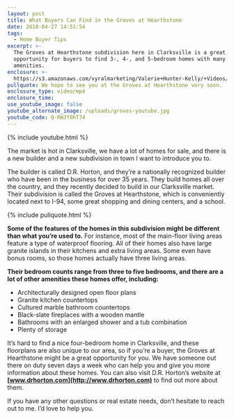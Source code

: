 ```yaml
---
layout: post
title: What Buyers Can Find in the Groves at Hearthstone
date: 2018-04-27 14:51:54
tags:
  - Home Buyer Tips
excerpt: >-
  The Groves at Hearthstone subdivision here in Clarksville is a great
  opportunity for buyers to find 3-, 4-, and 5-bedroom homes with many great
  amenities.
enclosure: >-
  https://s3.amazonaws.com/vyralmarketing/Valerie+Hunter-Kelly/+Videos/2018/April/Clarksville%252C+Tennessee+Real+Estate+Agent-+What+Buyers+Can+Find+in+the+Groves+at+Hearthstone.mp4
pullquote: We hope to see you at the Groves at Hearthstone very soon.
enclosure_type: video/mp4
enclosure_time:
use_youtube_image: false
youtube_alternate_image: /uploads/groves-youtube.jpg
youtube_code: Q-RWJf0hT74
---
```


{% include youtube.html %}

The market is hot in Clarksville, we have a lot of homes for sale, and there is a new builder and a new subdivision in town I want to introduce you to.

The builder is called D.R. Horton, and they’re a nationally recognized builder who have been in the business for over 35 years. They build homes all over the country, and they recently decided to build in our Clarksville market. Their subdivision is called the Groves at Hearthstone, which is conveniently located next to I-94, some great shopping and dining centers, and a school.

{% include pullquote.html %}

**Some of the features of the homes in this subdivision might be different than what you’re used to.** For instance, most of the main-floor living areas feature a type of waterproof flooring. All of their homes also have large granite islands in their kitchens and extra living areas. Some even have bonus rooms, so those homes actually have three living areas.

**Their bedroom counts range from three to five bedrooms, and there are a lot of other amenities these homes offer, including:**

* Architecturally designed open floor plans
* Granite kitchen countertops
* Cultured marble bathroom countertops
* Black-slate fireplaces with a wooden mantle
* Bathrooms with an enlarged shower and a tub combination
* Plenty of storage

It’s hard to find a nice four-bedroom home in Clarksville, and these floorplans are also unique to our area, so if you’re a buyer, the Groves at Hearthstone might be a great opportunity for you. We have someone out there on duty seven days a week who can help you and give you more information about these homes. You can also visit D.R. Horton’s website at **[www.drhorton.com](http://www.drhorton.com)** to find out more about them.

If you have any other questions or real estate needs, don’t hesitate to reach out to me. I’d love to help you.